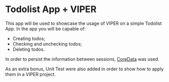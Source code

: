 # Todolist App + VIPER

This app will be used to showcase the usage of VIPER on a simple Todolist App.
In the app you will be capable of:

- Creating todos;
- Checking and unchecking todos;
- Deleting todos.

In order to persist the information between sessions, [CoreData](https://developer.apple.com/documentation/coredata) was used.

As an extra bonus, Unit Test were also added in order to show how to apply them in a VIPER project.
